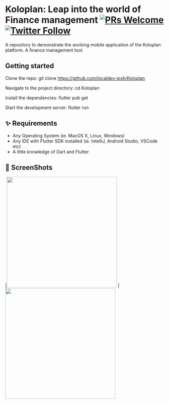 # Koloplan: Leap into the world of Finance management [![PRs Welcome](https://img.shields.io/twitter/follow/hey_seun.svg?style=flat-square)](http://makeapullrequest.com) [![Twitter Follow](https://img.shields.io/twitter/follow/hey_seun.svg?style=social)](https://twitter.com/hey_seun)


A repository to demonstrate the working mobile application of the Koloplan platform. A finance management tool.


## Getting started

Clone the repo:
git clone https://github.com/localdev-josh/Koloplan

Navigate to the project directory:
cd Koloplan

Install the dependencies:
flutter pub get

Start the development server:
flutter run


## ✨ Requirements
* Any Operating System (ie. MacOS X, Linux, Windows)
* Any IDE with Flutter SDK installed (ie. IntelliJ, Android Studio, VSCode etc)
* A little knowledge of Dart and Flutter


## 📸 ScreenShots

|<img src="https://i.ibb.co/K7Pc6bM/landing-page.png" width="350">
|<img src="https://i.ibb.co/jy7MXjB/create-account.png" width="350">
